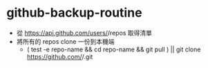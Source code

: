 github-backup-routine
=====================

- 從 https://api.github.com/users/<username>/repos 取得清單
- 將所有的 repos clone 一份到本機端
  - ( test -e repo-name && cd repo-name && git pull ) || git clone https://github.com/<username>/<repo-name>.git
